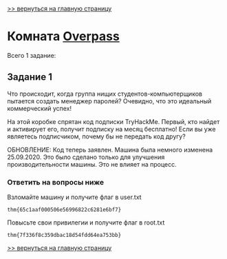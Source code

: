 [>> вернуться на главную страницу](https://github.com/BEPb/tryhackme/blob/master/README.md)

# Комната [Overpass](https://tryhackme.com/r/room/overpass) 

Всего 1 задание:
## Задание 1
Что происходит, когда группа нищих студентов-компьютерщиков пытается создать менеджер паролей?
Очевидно, что это идеальный коммерческий успех!

На этой коробке спрятан код подписки TryHackMe. Первый, кто найдет и активирует его, получит подписку на месяц 
бесплатно! Если вы уже являетесь подписчиком, почему бы не передать код другу? 

ОБНОВЛЕНИЕ: Код теперь заявлен.
Машина была немного изменена 25.09.2020. Это было сделано только для улучшения производительности машины. Это не 
влияет на процесс. 

### Ответить на вопросы ниже
Взломайте машину и получите флаг в user.txt
```commandline
thm{65c1aaf000506e56996822c6281e6bf7}
```
Повысьте свои привилегии и получите флаг в root.txt
```commandline
thm{7f336f8c359dbac18d54fdd64ea753bb}
```

[>> вернуться на главную страницу](https://github.com/BEPb/tryhackme/blob/master/README.md)